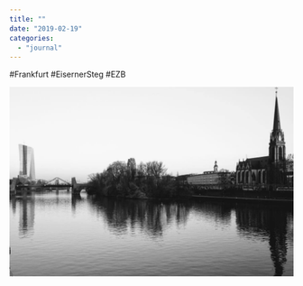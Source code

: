 ```yaml
---
title: ""
date: "2019-02-19"
categories: 
  - "journal"
---
```


#Frankfurt #EisernerSteg #EZB

![](images/67f11f5b4c.jpg)
